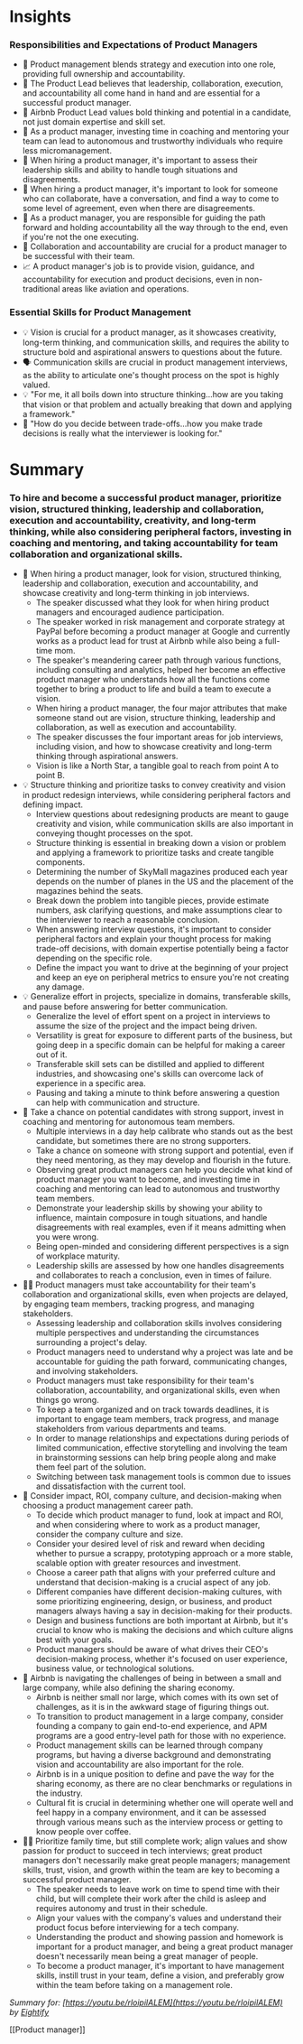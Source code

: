 # Insights
### Responsibilities and Expectations of Product Managers

-   💼 Product management blends strategy and execution into one role, providing full ownership and accountability.
-   🤝 The Product Lead believes that leadership, collaboration, execution, and accountability all come hand in hand and are essential for a successful product manager.
-   💼 Airbnb Product Lead values bold thinking and potential in a candidate, not just domain expertise and skill set.
-   🤝 As a product manager, investing time in coaching and mentoring your team can lead to autonomous and trustworthy individuals who require less micromanagement.
-   💼 When hiring a product manager, it's important to assess their leadership skills and ability to handle tough situations and disagreements.
-   💼 When hiring a product manager, it's important to look for someone who can collaborate, have a conversation, and find a way to come to some level of agreement, even when there are disagreements.
-   💼 As a product manager, you are responsible for guiding the path forward and holding accountability all the way through to the end, even if you're not the one executing.
-   🤝 Collaboration and accountability are crucial for a product manager to be successful with their team.
-   📈 A product manager's job is to provide vision, guidance, and accountability for execution and product decisions, even in non-traditional areas like aviation and operations.

  

### Essential Skills for Product Management

-   💡 Vision is crucial for a product manager, as it showcases creativity, long-term thinking, and communication skills, and requires the ability to structure bold and aspirational answers to questions about the future.
-   🗣️ Communication skills are crucial in product management interviews, as the ability to articulate one's thought process on the spot is highly valued.
-   💡 "For me, it all boils down into structure thinking...how are you taking that vision or that problem and actually breaking that down and applying a framework."
-   💭 "How do you decide between trade-offs...how you make trade decisions is really what the interviewer is looking for."

# Summary

### To hire and become a successful product manager, prioritize vision, structured thinking, leadership and collaboration, execution and accountability, creativity, and long-term thinking, while also considering peripheral factors, investing in coaching and mentoring, and taking accountability for team collaboration and organizational skills.

-   👀 When hiring a product manager, look for vision, structured thinking, leadership and collaboration, execution and accountability, and showcase creativity and long-term thinking in job interviews.
    -   The speaker discussed what they look for when hiring product managers and encouraged audience participation.
    -   The speaker worked in risk management and corporate strategy at PayPal before becoming a product manager at Google and currently works as a product lead for trust at Airbnb while also being a full-time mom.
    -   The speaker's meandering career path through various functions, including consulting and analytics, helped her become an effective product manager who understands how all the functions come together to bring a product to life and build a team to execute a vision.
    -   When hiring a product manager, the four major attributes that make someone stand out are vision, structure thinking, leadership and collaboration, as well as execution and accountability.
    -   The speaker discusses the four important areas for job interviews, including vision, and how to showcase creativity and long-term thinking through aspirational answers.
    -   Vision is like a North Star, a tangible goal to reach from point A to point B.
-   💡 Structure thinking and prioritize tasks to convey creativity and vision in product redesign interviews, while considering peripheral factors and defining impact.
    -   Interview questions about redesigning products are meant to gauge creativity and vision, while communication skills are also important in conveying thought processes on the spot.
    -   Structure thinking is essential in breaking down a vision or problem and applying a framework to prioritize tasks and create tangible components.
    -   Determining the number of SkyMall magazines produced each year depends on the number of planes in the US and the placement of the magazines behind the seats.
    -   Break down the problem into tangible pieces, provide estimate numbers, ask clarifying questions, and make assumptions clear to the interviewer to reach a reasonable conclusion.
    -   When answering interview questions, it's important to consider peripheral factors and explain your thought process for making trade-off decisions, with domain expertise potentially being a factor depending on the specific role.
    -   Define the impact you want to drive at the beginning of your project and keep an eye on peripheral metrics to ensure you're not creating any damage.
-   💡 Generalize effort in projects, specialize in domains, transferable skills, and pause before answering for better communication.
    -   Generalize the level of effort spent on a project in interviews to assume the size of the project and the impact being driven.
    -   Versatility is great for exposure to different parts of the business, but going deep in a specific domain can be helpful for making a career out of it.
    -   Transferable skill sets can be distilled and applied to different industries, and showcasing one's skills can overcome lack of experience in a specific area.
    -   Pausing and taking a minute to think before answering a question can help with communication and structure.
-   👥 Take a chance on potential candidates with strong support, invest in coaching and mentoring for autonomous team members.
    -   Multiple interviews in a day help calibrate who stands out as the best candidate, but sometimes there are no strong supporters.
    -   Take a chance on someone with strong support and potential, even if they need mentoring, as they may develop and flourish in the future.
    -   Observing great product managers can help you decide what kind of product manager you want to become, and investing time in coaching and mentoring can lead to autonomous and trustworthy team members.
    -   Demonstrate your leadership skills by showing your ability to influence, maintain composure in tough situations, and handle disagreements with real examples, even if it means admitting when you were wrong.
    -   Being open-minded and considering different perspectives is a sign of workplace maturity.
    -   Leadership skills are assessed by how one handles disagreements and collaborates to reach a conclusion, even in times of failure.
-   👨‍💼 Product managers must take accountability for their team's collaboration and organizational skills, even when projects are delayed, by engaging team members, tracking progress, and managing stakeholders.
    -   Assessing leadership and collaboration skills involves considering multiple perspectives and understanding the circumstances surrounding a project's delay.
    -   Product managers need to understand why a project was late and be accountable for guiding the path forward, communicating changes, and involving stakeholders.
    -   Product managers must take responsibility for their team's collaboration, accountability, and organizational skills, even when things go wrong.
    -   To keep a team organized and on track towards deadlines, it is important to engage team members, track progress, and manage stakeholders from various departments and teams.
    -   In order to manage relationships and expectations during periods of limited communication, effective storytelling and involving the team in brainstorming sessions can help bring people along and make them feel part of the solution.
    -   Switching between task management tools is common due to issues and dissatisfaction with the current tool.
-   💼 Consider impact, ROI, company culture, and decision-making when choosing a product management career path.
    -   To decide which product manager to fund, look at impact and ROI, and when considering where to work as a product manager, consider the company culture and size.
    -   Consider your desired level of risk and reward when deciding whether to pursue a scrappy, prototyping approach or a more stable, scalable option with greater resources and investment.
    -   Choose a career path that aligns with your preferred culture and understand that decision-making is a crucial aspect of any job.
    -   Different companies have different decision-making cultures, with some prioritizing engineering, design, or business, and product managers always having a say in decision-making for their products.
    -   Design and business functions are both important at Airbnb, but it's crucial to know who is making the decisions and which culture aligns best with your goals.
    -   Product managers should be aware of what drives their CEO's decision-making process, whether it's focused on user experience, business value, or technological solutions.
-   🏢 Airbnb is navigating the challenges of being in between a small and large company, while also defining the sharing economy.
    -   Airbnb is neither small nor large, which comes with its own set of challenges, as it is in the awkward stage of figuring things out.
    -   To transition to product management in a large company, consider founding a company to gain end-to-end experience, and APM programs are a good entry-level path for those with no experience.
    -   Product management skills can be learned through company programs, but having a diverse background and demonstrating vision and accountability are also important for the role.
    -   Airbnb is in a unique position to define and pave the way for the sharing economy, as there are no clear benchmarks or regulations in the industry.
    -   Cultural fit is crucial in determining whether one will operate well and feel happy in a company environment, and it can be assessed through various means such as the interview process or getting to know people over coffee.
-   👨‍👧 Prioritize family time, but still complete work; align values and show passion for product to succeed in tech interviews; great product managers don't necessarily make great people managers; management skills, trust, vision, and growth within the team are key to becoming a successful product manager.
    -   The speaker needs to leave work on time to spend time with their child, but will complete their work after the child is asleep and requires autonomy and trust in their schedule.
    -   Align your values with the company's values and understand their product focus before interviewing for a tech company.
    -   Understanding the product and showing passion and homework is important for a product manager, and being a great product manager doesn't necessarily mean being a great manager of people.
    -   To become a product manager, it's important to have management skills, instill trust in your team, define a vision, and preferably grow within the team before taking on a management role.

  

_Summary for: [https://youtu.be/rloipilALEM](https://youtu.be/rloipilALEM) by [Eightify](https://www.eightify.app/)_


[[Product manager]]